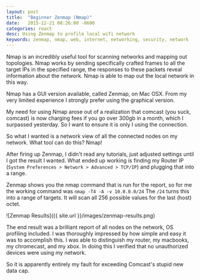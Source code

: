 ```yaml
---
layout: post
title:  "Beginner Zenmap (Nmap)"
date:   2015-12-21 08:26:00 -0600
categories: react
desc: Using Zenmap to profile local wifi network
keywords: zenmap, nmap, web, internet, networking, security, network
---
```

Nmap is an incredibly useful tool for scanning networks and mapping out topologies. Nmap works by sending specifically crafted frames to all the target IPs in the specified range, the responses to these packets reveal information about the network. Nmap is able to map out the local network in this way.

Nmap has a GUI version available, called Zenmap, on Mac OSX. From my very limited experience I strongly prefer using the graphical version.

My need for using Nmap arose out of a realization that comcast (you suck, comcast) is now charging fees if you go over 300gb in a month, which I surpassed yesterday. So I want to ensure it is only I using the connection.

So what I wanted is a network view of all the connected nodes on my network. What tool can do this? Nmap!

After firing up Zenmap, I didn't read any tutorials, just adjusted settings until I got the result I wanted. What ended up working is finding my Router IP (`System Preferences > Network > Advanced > TCP/IP`) and plugging that into a range.

Zenmap shows you the nmap command that is run for the report, so for me the working command was `nmap -T4 -A -v 10.0.0.0/24` The `/24` turns this into a range of targets. It will scan all 256 possible values for the last (host) octet.

![Zenmap Results]({{ site.url }}/images/zenmap-results.png)

The end result was a brilliant report of all nodes on the network, OS profiling included. I was thoroughly impressed by how simple and easy it was to accomplish this. I was able to distinguish my router, my macbooks, my chromecast, and my xbox. In doing this I verified that no unauthorized devices were using my network.

So it is apparently entirely my fault for exceeding Comcast's stupid new data cap.
